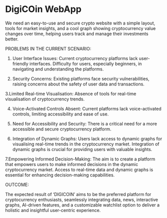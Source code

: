 # DigiCOin WebApp
We need an easy-to-use and secure crypto website with a simple layout, tools for market insights, and a cool graph showing cryptocurrency value changes over time, helping users track and manage their investments better.

PROBLEMS IN THE CURRENT SCENARIO: 

1. User Interface Issues:  Current cryptocurrency platforms lack user-friendly interfaces. Difficulty for users, especially beginners, in navigating and understanding the platforms.

2. Security Concerns:  Existing platforms face security vulnerabilities, raising concerns about the safety of user data and transactions.

3.Limited Real-time Visualisation: Absence of tools for real-time visualisation of cryptocurrency trends.

4. Voice-Activated Controls Absent: Current platforms lack voice-activated controls, limiting accessibility and ease of use.

5. Need for Accessibility and Security: There is a critical need for a more accessible and secure cryptocurrency platform.

6. Integration of Dynamic Graphs:  Users lack access to dynamic graphs for visualising real-time trends in the cryptocurrency market. Integration of dynamic graphs is crucial for providing users with valuable insights.

7.Empowering Informed Decision-Making: The aim is to create a platform that empowers users to make informed decisions in the dynamic cryptocurrency market.
Access to real-time data and dynamic graphs is essential for enhancing decision-making capabilities.


OUTCOME:

The expected result of ‘DIGICOIN’ aims to be the preferred platform for cryptocurrency enthusiasts, seamlessly integrating data, news, interactive graphs, AI-driven features, and a customizable watchlist option to deliver a holistic and insightful user-centric experience.

